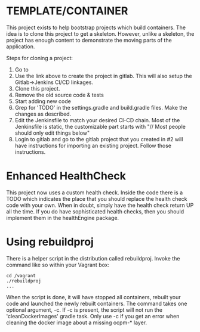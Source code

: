 TEMPLATE/CONTAINER
==================

This project exists to help bootstrap projects which build containers. The idea is to clone this project to get a skeleton. However, unlike a skeleton, the project has enough content to demonstrate the moving parts of the application.

Steps for cloning a project:
1. Go to <xyz>
2. Use the link above to create the project in gitlab. This will also setup the Gitlab->Jenkins CI/CD linkages.
3. Clone this project.
4. Remove the old source code & tests
5. Start adding new code
6. Grep for 'TODO' in the settings.gradle and build.gradle files. Make the changes as described.
7. Edit the Jenkinsfile to match your desired CI-CD chain. Most of the Jenkinsfile is static, the customizable part starts with "// Most people should only edit things below"
8. Login to gitlab and go to the gitlab project that you created in #2 will have instructions for importing an existing project. Follow those instructions.

Enhanced HealthCheck
=====================
This project now uses a custom health check.
Inside the code there is a TODO which indicates the place that you should replace the health check code with your own.
When in doubt, simply have the health check return UP all the time.  If you do have sophisticated health checks, then you should implement them in the healthEngine package.

Using rebuildproj
=================
There is a helper script in the distribution called rebuildproj.  Invoke the command like so within your Vagrant box:

    cd /vagrant
    ./rebuildproj
    ...

When the script is done, it will have stopped all containers, rebuilt your code and launched the newly rebuilt containers.
The command takes one optional argument, -c.
If -c is present, the script will not run the 'cleanDockerImages' gradle task.
Only use -c if you get an error when cleaning the docker image about a missing ocpm-* layer.

